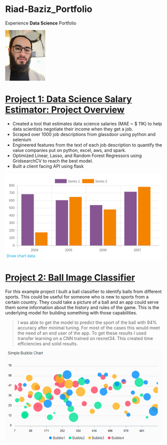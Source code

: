 # Riad-Baziz_Portfolio
Experience **Data Science** Portfolio

![](https://raw.githubusercontent.com/Riad1stat/Riad-Baziz_Portfolio/master/images/Riad%20Baziz%20miniature.png)

# [Project 1: Data Science Salary Estimator: Project Overview](https://github.com/Riad1stat/Riad-Baziz_Portfolio) 
* Created a tool that estimates data science salaries (MAE ~ $ 11K) to help data scientists negotiate their income when they get a job.
* Scraped over 1000 job descriptions from glassdoor using python and selenium
* Engineered features from the text of each job description to quantify the value companies put on python, excel, aws, and spark. 
* Optimized Linear, Lasso, and Random Forest Regressors using GridsearchCV to reach the best model. 
* Built a client facing API using flask 

![](https://raw.githubusercontent.com/Riad1stat/Riad-Baziz_Portfolio/master/images/bar_chart.png)


# [Project 2: Ball Image Classifier](https://github.com/Riad1stat/Riad-Baziz_Portfolio) 
For this example project I built a ball classifier to identify balls from different sports. This could be useful for someone who is new to sports from a certain country. They could take a picture of a ball and an app could serve them some information about the history and rules of the game. This is the underlying model for building something with those capabilities. 

> I was able to get the model to predict the sport of the ball with 94% accuracy after minimal tuning. For most of the cases this would meet the need of an end user of the app. To get these results I used transfer learning on a CNN trained on resnet34. This created time efficiencies and solid results. 

![](https://raw.githubusercontent.com/Riad1stat/Riad-Baziz_Portfolio/master/images/simple_bubble_chart.png)
